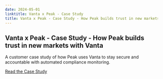 ```yaml
---
date: 2024-05-01
linktitle: Vanta x Peak - Case Study
title: Vanta x Peak - Case Study - How Peak builds trust in new markets with Vanta
---
```


## Vanta x Peak - Case Study - How Peak builds trust in new markets with Vanta

A customer case study of how Peak uses Vanta to stay secure and accountable with automated compliance monitoring.

[Read the Case Study](https://www.vanta.com/customers/peak)
